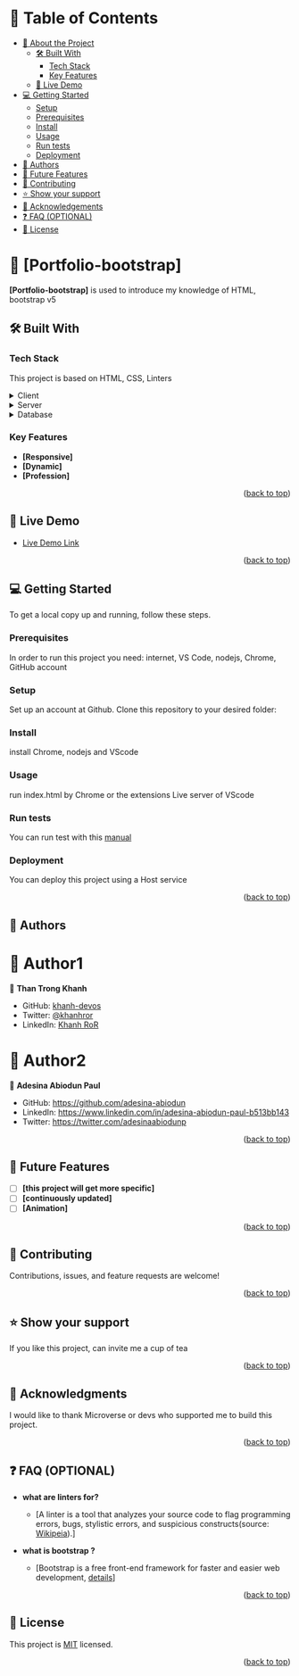 <a name="readme-top"></a>

<!-- TABLE OF CONTENTS -->

# 📗 Table of Contents

- [📖 About the Project](#about-project)
  - [🛠 Built With](#built-with)
    - [Tech Stack](#tech-stack)
    - [Key Features](#key-features)
  - [🚀 Live Demo](#live-demo)
- [💻 Getting Started](#getting-started)
  - [Setup](#setup)
  - [Prerequisites](#prerequisites)
  - [Install](#install)
  - [Usage](#usage)
  - [Run tests](#run-tests)
  - [Deployment](#deployment)
- [👥 Authors](#authors)
- [🔭 Future Features](#future-features)
- [🤝 Contributing](#contributing)
- [⭐️ Show your support](#support)
- [🙏 Acknowledgements](#acknowledgements)
- [❓ FAQ (OPTIONAL)](#faq)
- [📝 License](#license)

<!-- PROJECT DESCRIPTION -->

# 📖 [Portfolio-bootstrap] <a name="about-project"></a>

**[Portfolio-bootstrap]** is used to introduce my knowledge of HTML, bootstrap v5

## 🛠 Built With <a name="built-with"></a>

### Tech Stack <a name="tech-stack"></a>
This project is based on HTML, CSS, Linters 

<details>
  <summary>Client</summary>
  <ul>
    <li><a href="https://developer.mozilla.org/en-US/docs/Glossary/HTML5">Html5</a></li>
    <li><a href="https://www.w3schools.com/bootstrap5/">Bootstrap</a></li>
    <li><a href="https://github.com/microverseinc/linters-config">Linters</a></li>
  </ul>
</details>

<details>
  <summary>Server</summary>
  <ul>
    <li><a href="">None</a></li>
  </ul>
</details>

<details>
<summary>Database</summary>
  <ul>
    <li><a href="">None</a></li>
  </ul>
</details>

<!-- Features -->

### Key Features <a name="key-features"></a>

- **[Responsive]**
- **[Dynamic]**
- **[Profession]**

<p align="right">(<a href="#readme-top">back to top</a>)</p>

<!-- LIVE DEMO -->

## 🚀 Live Demo <a name="live-demo"></a>

- [Live Demo Link](https://khanh-devos.github.io/MyPortfolio/)

<p align="right">(<a href="#readme-top">back to top</a>)</p>

<!-- GETTING STARTED -->

## 💻 Getting Started <a name="getting-started"></a>

To get a local copy up and running, follow these steps.

### Prerequisites
In order to run this project you need: internet, VS Code, nodejs, Chrome, GitHub account

### Setup
Set up an account at Github.
Clone this repository to your desired folder:

### Install
install Chrome, nodejs and VScode

### Usage
run index.html by Chrome or the extensions Live server of VScode

### Run tests 
You can run test with this [manual](https://github.com/microverseinc/linters-config/tree/master/html-css)  

### Deployment
You can deploy this project using a Host service

<p align="right">(<a href="#readme-top">back to top</a>)</p>

<!-- AUTHORS -->

## 👥 Authors <a name="authors"></a>
 
# 👤 Author1

👤 **Than Trong Khanh**

- GitHub: [khanh-devos](https://github.com/khanh-devos)
- Twitter: [@khanhror](https://twitter.com/home?lang=en)
- LinkedIn: [Khanh RoR](https://www.linkedin.com/in/khanh-than-trong-3b4344246/)

# 👤 Author2
👤 **Adesina Abiodun Paul**

- GitHub: https://github.com/adesina-abiodun
- LinkedIn: https://www.linkedin.com/in/adesina-abiodun-paul-b513bb143
- Twitter: https://twitter.com/adesinaabiodunp

<p align="right">(<a href="#readme-top">back to top</a>)</p>

<!-- FUTURE FEATURES -->
## 🔭 Future Features <a name="future-features"></a>

- [ ] **[this project will get more specific]**
- [ ] **[continuously updated]**
- [ ] **[Animation]**

<p align="right">(<a href="#readme-top">back to top</a>)</p>

<!-- CONTRIBUTING -->

## 🤝 Contributing <a name="contributing"></a>

Contributions, issues, and feature requests are welcome!

<p align="right">(<a href="#readme-top">back to top</a>)</p>

<!-- SUPPORT -->

## ⭐️ Show your support <a name="support"></a>

If you like this project, can invite me a cup of tea

<p align="right">(<a href="#readme-top">back to top</a>)</p>

<!-- ACKNOWLEDGEMENTS -->

## 🙏 Acknowledgments <a name="acknowledgements"></a>

I would like to thank Microverse or devs who supported me to build this project. 

<p align="right">(<a href="#readme-top">back to top</a>)</p>

## ❓ FAQ (OPTIONAL) <a name="faq"></a>

- **what are linters for?**

  - [A linter is a tool that analyzes your source code to flag programming errors, bugs, stylistic errors, and suspicious constructs(source: [Wikipeia](https://www.linkedin.com/in/khanh-than-trong-3b4344246/)).]

- **what is bootstrap ?**

  - [Bootstrap is a free front-end framework for faster and easier web development, [details](https://www.w3schools.com/bootstrap5/bootstrap_get_started.php)]

<p align="right">(<a href="#readme-top">back to top</a>)</p>

<!-- LICENSE -->

## 📝 License <a name="license"></a>

This project is [MIT](./MIT.md) licensed.

<p align="right">(<a href="#readme-top">back to top</a>)</p>

